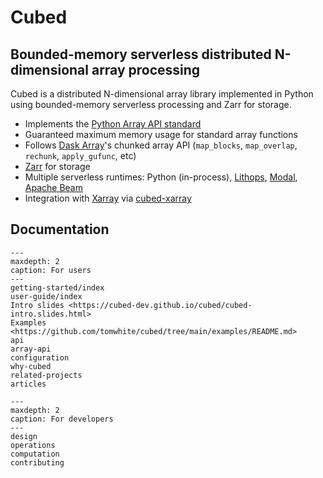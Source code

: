 # Cubed

## Bounded-memory serverless distributed N-dimensional array processing

Cubed is a distributed N-dimensional array library implemented in Python using bounded-memory serverless processing and Zarr for storage.

- Implements the [Python Array API standard](https://data-apis.org/array-api/latest/)
- Guaranteed maximum memory usage for standard array functions
- Follows [Dask Array](https://docs.dask.org/en/stable/array.html)'s chunked array API (`map_blocks`, `map_overlap`, `rechunk`, `apply_gufunc`, etc)
- [Zarr](https://zarr.readthedocs.io/en/stable/) for storage
- Multiple serverless runtimes: Python (in-process), [Lithops](https://lithops-cloud.github.io/), [Modal](https://modal.com/), [Apache Beam](https://beam.apache.org/)
- Integration with [Xarray](https://xarray.dev/) via [cubed-xarray](https://github.com/xarray-contrib/cubed-xarray)

## Documentation

```{toctree}
---
maxdepth: 2
caption: For users
---
getting-started/index
user-guide/index
Intro slides <https://cubed-dev.github.io/cubed/cubed-intro.slides.html>
Examples <https://github.com/tomwhite/cubed/tree/main/examples/README.md>
api
array-api
configuration
why-cubed
related-projects
articles
```

```{toctree}
---
maxdepth: 2
caption: For developers
---
design
operations
computation
contributing
```
